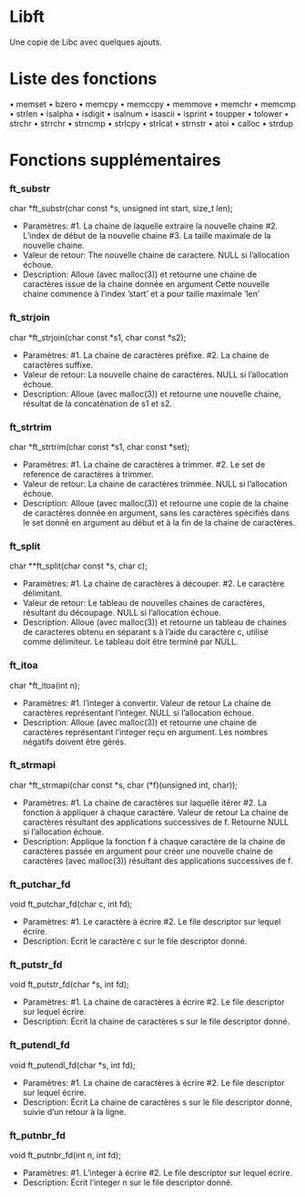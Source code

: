 # Libft

Une copie de Libc avec quelques ajouts.

# Liste des fonctions

• memset
• bzero
• memcpy
• memccpy
• memmove
• memchr
• memcmp
• strlen
• isalpha
• isdigit
• isalnum
• isascii
• isprint
• toupper
• tolower
• strchr
• strrchr
• strncmp
• strlcpy
• strlcat
• strnstr
• atoi
• calloc
• strdup

# Fonctions supplémentaires

### ft_substr
char *ft_substr(char const *s, unsigned int start, size_t len);
* Paramètres:
#1. La chaine de laquelle extraire la nouvelle chaine
#2. L’index de début de la nouvelle chaine
#3. La taille maximale de la nouvelle chaine.
* Valeur de retour:
The nouvelle chaine de caractere. NULL si
l’allocation échoue.
* Description:
Alloue (avec malloc(3)) et retourne une chaine de
caractères issue de la chaine donnée en argument
Cette nouvelle chaine commence à l’index ’start’ et
a pour taille maximale ’len’

### ft_strjoin
char *ft_strjoin(char const *s1, char const *s2);
* Paramètres:
#1. La chaine de caractères préfixe.
#2. La chaine de caractères suffixe.
* Valeur de retour:
La nouvelle chaine de caractères. NULL si
l’allocation échoue.
* Description:
Alloue (avec malloc(3)) et retourne une nouvelle
chaine, résultat de la concaténation de s1 et s2.

### ft_strtrim
char *ft_strtrim(char const *s1, char const *set);
* Paramètres:
#1. La chaine de caractères à trimmer.
#2. Le set de reference de caractères à trimmer.
* Valeur de retour:
La chaine de caractères trimmée. NULL si
l’allocation échoue.
* Description:
Alloue (avec malloc(3)) et retourne une copie de la
chaine de caractères donnée en argument, sans les
caractères spécifiés dans le set donné en argument
au début et à la fin de la chaine de caractères.

### ft_split
char **ft_split(char const *s, char c);
* Paramètres:
#1. La chaine de caractères à découper.
#2. Le caractère délimitant.
* Valeur de retour:
Le tableau de nouvelles chaines de caractères,
résultant du découpage. NULL si l’allocation
échoue.
* Description:
Alloue (avec malloc(3)) et retourne un tableau
de chaines de caracteres obtenu en séparant s à
l’aide du caractère c, utilisé comme délimiteur. Le
tableau doit être terminé par NULL.

### ft_itoa
char *ft_itoa(int n);
* Paramètres:
#1. l’integer à convertir.
Valeur de retour La chaine de caractères représentant l’integer.
NULL si l’allocation échoue.
* Description:
Alloue (avec malloc(3)) et retourne une chaine de
caractères représentant l’integer reçu en argument.
Les nombres négatifs doivent être gérés.

### ft_strmapi
char *ft_strmapi(char const *s, char (*f)(unsigned
int, char));
* Paramètres:
#1. La chaine de caractères sur laquelle itérer
#2. La fonction à appliquer à chaque caractère.
Valeur de retour La chaine de caractères résultant des applications
successives de f. Retourne NULL si l’allocation
échoue.
* Description:
Applique la fonction f à chaque caractère de la
chaine de caractères passée en argument pour créer
une nouvelle chaine de caractères (avec malloc(3))
résultant des applications successives de f.

### ft_putchar_fd
void ft_putchar_fd(char c, int fd);
* Paramètres:
#1. Le caractère à écrire
#2. Le file descriptor sur lequel écrire.
* Description:
Écrit le caractère c sur le file descriptor donné.

### ft_putstr_fd
void ft_putstr_fd(char *s, int fd);
* Paramètres:
#1. La chaine de caractères à écrire
#2. Le file descriptor sur lequel écrire.
* Description:
Écrit la chaine de caractères s sur le file
descriptor donné.

### ft_putendl_fd
void ft_putendl_fd(char *s, int fd);
* Paramètres:
#1. La chaine de caractères à écrire
#2. Le file descriptor sur lequel écrire.
* Description:
Écrit La chaine de caractères s sur le file
descriptor donné, suivie d’un retour à la ligne.

### ft_putnbr_fd
void ft_putnbr_fd(int n, int fd);
* Paramètres:
#1. L’integer à écrire
#2. Le file descriptor sur lequel écrire.
* Description:
Écrit l’integer n sur le file descriptor donné.